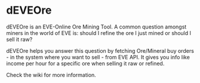 dEVEOre
=======

dEVEOre is an EVE-Online Ore Mining Tool. A common question amongst miners in the world of EVE is: should I refine the ore I just mined or should I sell it raw?

dEVEOre helps you answer this question by fetching Ore/Mineral buy orders - in the system where you want to sell - from EVE API. It gives you info like income per hour for a specific ore when selling it raw or refined.

Check the wiki for more information.
